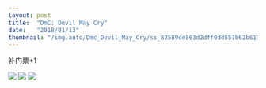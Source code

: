 ```yaml
---
layout: post
title:  "DmC: Devil May Cry"
date:   "2018/01/13"
thumbnail: "/img.auto/Dmc_Devil_May_Cry/ss_82589de563d2dff0dd557b62b617060e84866046.600x338.jpg"
---
```


补门票+1

![]({{site.baseurl}}/assets/img/img.auto/Dmc_Devil_May_Cry/ss_1f10e8fa05c5f7b89300c05c60730305ceee9e3c.600x338.jpg)
![]({{site.baseurl}}/assets/img/img.auto/Dmc_Devil_May_Cry/ss_4ee2134ba7a118241db88f211660d28bedfc062c.600x338.jpg)
![]({{site.baseurl}}/assets/img/img.auto/Dmc_Devil_May_Cry/ss_9edb3da7e3a6fe2ac99f7964da44894b4d9c8f87.600x338.jpg)